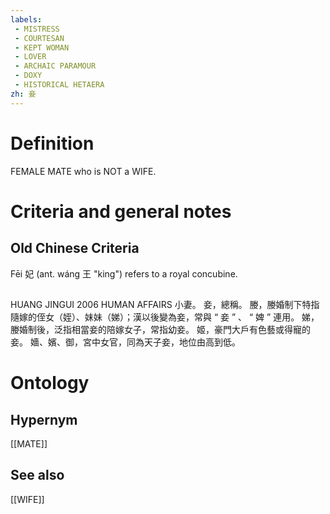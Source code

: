 ```yaml
---
labels: 
 - MISTRESS
 - COURTESAN
 - KEPT WOMAN
 - LOVER
 - ARCHAIC PARAMOUR
 - DOXY
 - HISTORICAL HETAERA
zh: 妾
---
```


# Definition
FEMALE MATE who is NOT a WIFE.
# Criteria and general notes
## Old Chinese Criteria
Fēi 妃 (ant. wáng 王 "king") refers to a royal concubine.
## 
HUANG JINGUI 2006
HUMAN AFFAIRS 小妻。
妾，總稱。
媵，媵婚制下特指隨嫁的侄女（姪）、妹妹（娣）；漢以後變為妾，常與 “ 妾 ” 、 “ 婢 ” 連用。
娣，媵婚制後，泛指相當妾的陪嫁女子，常指幼妾。
姬，豪門大戶有色藝或得寵的妾。
嬙、嬪、御，宮中女官，同為天子妾，地位由高到低。
# Ontology

## Hypernym
[[MATE]]
## See also
[[WIFE]]